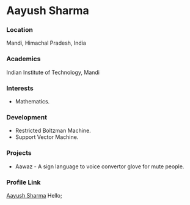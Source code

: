 # Aayush Sharma

### Location

Mandi, Himachal Pradesh, India

### Academics

Indian Institute of Technology, Mandi

### Interests

- Mathematics.

### Development

- Restricted Boltzman Machine.
- Support Vector Machine.

### Projects

- Aawaz - A sign language to voice convertor glove for mute people.

### Profile Link

[Aayush Sharma](https://github.com/aayusharma)
Hello;
